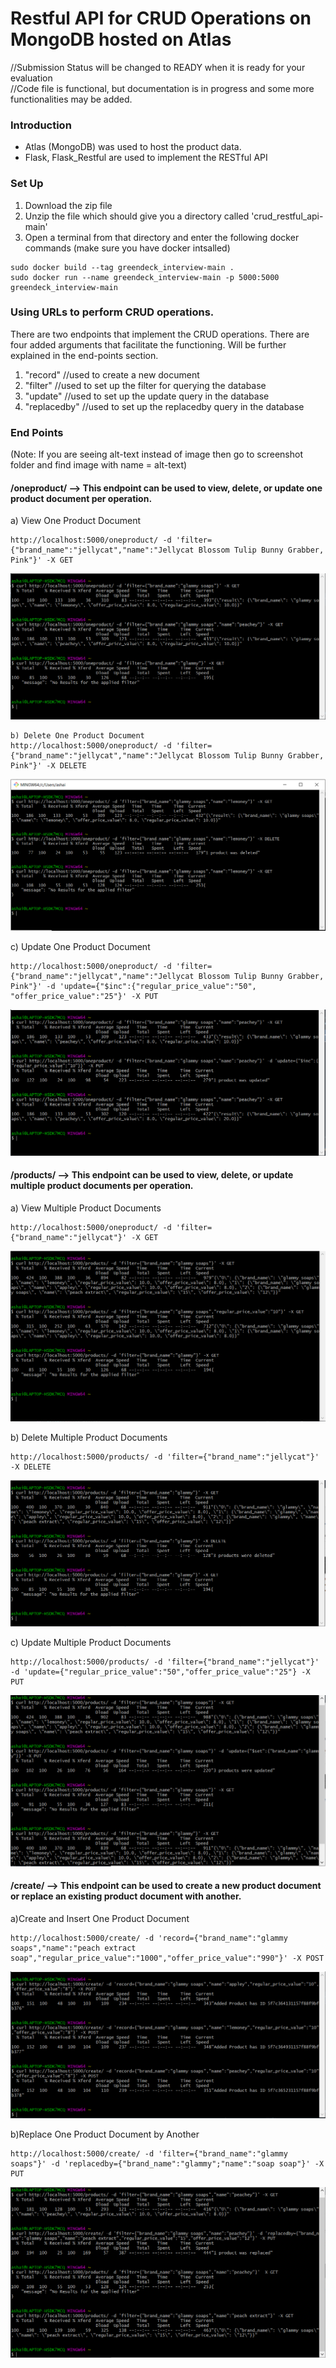 # Restful API for CRUD Operations on MongoDB hosted on Atlas
//Submission Status will be changed to READY when it is ready for your evaluation  
//Code file is functional, but documentation is in progress and some more functionalities may be added.   

### Introduction
- Atlas (MongoDB) was used to host the product data.
- Flask, Flask_Restful are used to implement the RESTful API

### Set Up

1. Download the zip file
2. Unzip the file which should give you a directory called 'crud_restful_api-main'
3. Open a terminal from that directory and enter the following docker commands (make sure you have docker intsalled)   
```
sudo docker build --tag greendeck_interview-main .
sudo docker run --name greendeck_interview-main -p 5000:5000 greendeck_interview-main

```

### Using URLs to perform CRUD operations.
There are two endpoints that implement the CRUD operations.
There are four added arguments that facilitate the functioning. Will be further explained in the end-points section.
  1. "record" //used to create a new document
  2. "filter" //used to set up the filter for querying the database
  3. "update" //used to set up the update query in the database
  4. "replacedby" //used to set up the replacedby query in the database
  
### End Points  
(Note: If you are seeing alt-text instead of image then go to screenshot folder and find image with name = alt-text)
#### /oneproduct/ --> This endpoint can be used to view, delete, or update one product document per operation.  
  a) View One Product Document    
  ```
  http://localhost:5000/oneproduct/ -d 'filter={"brand_name":"jellycat","name":"Jellycat Blossom Tulip Bunny Grabber, Pink"}' -X GET  
  ```
  ![one product get operation](Screenshots/one%20product%20get%20operation.PNG)  
  
  ```
  b) Delete One Product Document  
  http://localhost:5000/oneproduct/ -d 'filter={"brand_name":"jellycat","name":"Jellycat Blossom Tulip Bunny Grabber, Pink"}' -X DELETE  
  ```
  ![one product delete operation](Screenshots/one%20product%20delete%20operation.PNG)  
  
  c) Update One Product Document    
  ```
  http://localhost:5000/oneproduct/ -d 'filter={"brand_name":"jellycat","name":"Jellycat Blossom Tulip Bunny Grabber, Pink"}' -d 'update={"$inc":{"regular_price_value":"50", "offer_price_value":"25"}' -X PUT    
  ```
  ![one product update operation](Screenshots/one%20product%20update%20operation%20inc.PNG)  
  
#### /products/ --> This endpoint can be used to view, delete, or update multiple product documents per operation.  
  a) View Multiple Product Documents    
  ```
  http://localhost:5000/oneproduct/ -d 'filter={"brand_name":"jellycat"}' -X GET   
  ```
  ![multiple products get operation](Screenshots/multiple%20products%20get%20operation.PNG)
  
  b) Delete Multiple Product Documents  
  ```
  http://localhost:5000/products/ -d 'filter={"brand_name":"jellycat"}' -X DELETE   
  ```
  ![multiple products delete operation](Screenshots/multiple%20products%20delete%20operation.PNG)
  
  c) Update Multiple Product Documents    
  ```
  http://localhost:5000/products/ -d 'filter={"brand_name":"jellycat"}' -d 'update={"regular_price_value":"50","offer_price_value":"25"} -X PUT     
  ```
  ![multiple products update operation](Screenshots/multiple%20products%20update%20operation.PNG)
  
#### /create/ --> This endpoint can be used to create a new product document or replace an existing product document with another.  
  a)Create and Insert One Product Document     
  ```
  http://localhost:5000/create/ -d 'record={"brand_name":"glammy soaps","name":"peach extract soap","regular_price_value":"1000","offer_price_value":"990"}' -X POST      
  ```
  ![create operation](Screenshots/create%20operation.PNG)

  b)Replace One Product Document by Another    
  ```
  http://localhost:5000/create/ -d 'filter={"brand_name":"glammy soaps"}' -d 'replacedby={"brand_name":"glammy";"name":"soap soap"}' -X PUT  
  ```
  ![replace operation](Screenshots/replace%20operation.PNG)
